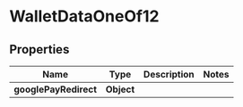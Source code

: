 

# WalletDataOneOf12


## Properties

| Name | Type | Description | Notes |
|------------ | ------------- | ------------- | -------------|
|**googlePayRedirect** | **Object** |  |  |



